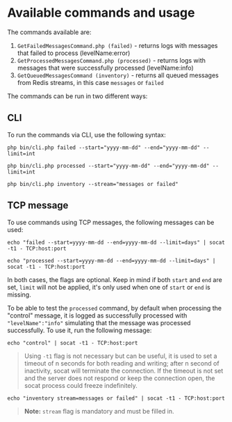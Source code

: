 # Available commands and usage

The commands available are:

1. `GetFailedMessagesCommand.php (failed)` - returns logs with messages that failed to process (levelName:error)
2. `GetProcessedMessagesCommand.php (processed)` - returns logs with messages that were successfully processed (levelName:info)
3. `GetQueuedMessagesCommand (inventory)` - returns all queued messages from Redis streams, in this case `messages` or `failed`

The commands can be run in two different ways:

## CLI

To run the commands via CLI, use the following syntax:

```shell
php bin/cli.php failed --start="yyyy-mm-dd" --end="yyyy-mm-dd" --limit=int
```

```shell
php bin/cli.php processed --start="yyyy-mm-dd" --end="yyyy-mm-dd" --limit=int
```

```shell
php bin/cli.php inventory --stream="messages or failed"
```

## TCP message

To use commands using TCP messages, the following messages can be used:

```shell
echo "failed --start=yyyy-mm-dd --end=yyyy-mm-dd --limit=days" | socat -t1 - TCP:host:port
```

```shell
echo "processed --start=yyyy-mm-dd --end=yyyy-mm-dd --limit=days" | socat -t1 - TCP:host:port
```

In both cases, the flags are optional. Keep in mind if both `start` and `end` are set, `limit` will not be applied, it's only used when one of `start` or `end` is missing.

To be able to test the `processed` command, by default when processing the "control" message, it is logged as successfully processed with `"levelName":"info"` simulating that the message was processed successfully. To use it, run the following message:

```shell
echo "control" | socat -t1 - TCP:host:port
```

> Using `-t1` flag is not necessary but can be useful, it is used to set a timeout of n seconds for both reading and writing; after n second of inactivity, socat will terminate the connection. If the timeout is not set and the server does not respond or keep the connection open, the socat process could freeze indefinitely.

```shell
echo "inventory stream=messages or failed" | socat -t1 - TCP:host:port
```

> **Note:** `stream` flag is mandatory and must be filled in.